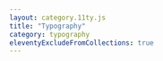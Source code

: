 ```yaml
---
layout: category.11ty.js
title: "Typography"
category: typography
eleventyExcludeFromCollections: true
---
```

